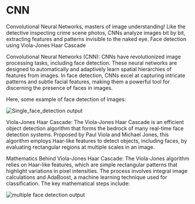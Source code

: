 # CNN
Convolutional Neural Networks, masters of image understanding! Like the detective inspecting crime scene photos, CNNs analyze images bit by bit, extracting features and patterns invisible to the naked eye.
Face detection using Viola-Jones Haar Cascade

Convolutional Neural Networks (CNN):
CNNs have revolutionized image processing tasks, including face detection. These neural networks are designed to automatically and adaptively learn spatial hierarchies of features from images. In face detection, CNNs excel at capturing intricate patterns and subtle facial features, making them a powerful tool for discerning the presence of faces in images.

Here, some example of face detection of images:

![Single_face_detection output](https://github.com/PrashantC-9895/CNN/assets/143035523/b89f6331-4f52-46cd-b9ad-3fb811816b47) 

Viola-Jones Haar Cascade:
The Viola-Jones Haar Cascade is an efficient object detection algorithm that forms the bedrock of many real-time face detection systems. Proposed by Paul Viola and Michael Jones, this algorithm employs Haar-like features to detect objects, including faces, by evaluating rectangular regions at multiple scales in an image.

Mathematics Behind Viola-Jones Haar Cascade:
The Viola-Jones algorithm relies on Haar-like features, which are simple rectangular patterns that highlight variations in pixel intensities. The process involves integral image calculations and AdaBoost, a machine learning technique used for classification. The key mathematical steps include:

![multiple face detection output](https://github.com/PrashantC-9895/CNN/assets/143035523/cebbb189-dae9-431e-ae70-904691e3ddcb)



